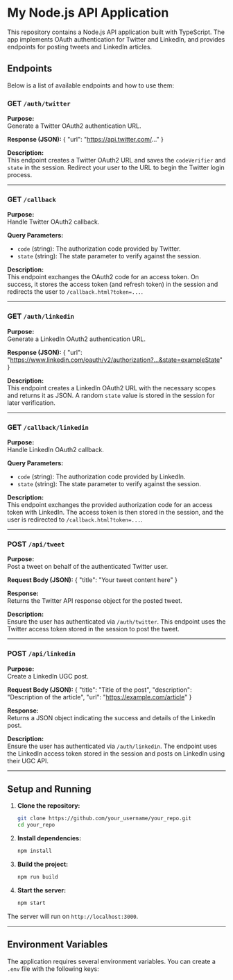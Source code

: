 # My Node.js API Application

This repository contains a Node.js API application built with TypeScript. The app implements OAuth authentication for Twitter and LinkedIn, and provides endpoints for posting tweets and LinkedIn articles.

## Endpoints

Below is a list of available endpoints and how to use them:

### GET `/auth/twitter`

**Purpose:**  
Generate a Twitter OAuth2 authentication URL.

**Response (JSON):**
{
"url": "https://api.twitter.com/..."
}

**Description:**  
This endpoint creates a Twitter OAuth2 URL and saves the `codeVerifier` and `state` in the session. Redirect your user to the URL to begin the Twitter login process.

---

### GET `/callback`

**Purpose:**  
Handle Twitter OAuth2 callback.

**Query Parameters:**
- `code` (string): The authorization code provided by Twitter.
- `state` (string): The state parameter to verify against the session.

**Description:**  
This endpoint exchanges the OAuth2 code for an access token. On success, it stores the access token (and refresh token) in the session and redirects the user to `/callback.html?token=...`.

---

### GET `/auth/linkedin`

**Purpose:**  
Generate a LinkedIn OAuth2 authentication URL.

**Response (JSON):**
{
"url": "https://www.linkedin.com/oauth/v2/authorization?...&state=exampleState"
}


**Description:**  
This endpoint creates a LinkedIn OAuth2 URL with the necessary scopes and returns it as JSON. A random `state` value is stored in the session for later verification.

---

### GET `/callback/linkedin`

**Purpose:**  
Handle LinkedIn OAuth2 callback.

**Query Parameters:**
- `code` (string): The authorization code provided by LinkedIn.
- `state` (string): The state parameter to verify against the session.

**Description:**  
This endpoint exchanges the provided authorization code for an access token with LinkedIn. The access token is then stored in the session, and the user is redirected to `/callback.html?token=...`.

---

### POST `/api/tweet`

**Purpose:**  
Post a tweet on behalf of the authenticated Twitter user.

**Request Body (JSON):**
{
"title": "Your tweet content here"
}

**Response:**  
Returns the Twitter API response object for the posted tweet.

**Description:**  
Ensure the user has authenticated via `/auth/twitter`. This endpoint uses the Twitter access token stored in the session to post the tweet.

---

### POST `/api/linkedin`

**Purpose:**  
Create a LinkedIn UGC post.

**Request Body (JSON):**
{
"title": "Title of the post",
"description": "Description of the article",
"url": "https://example.com/article"
}

**Response:**  
Returns a JSON object indicating the success and details of the LinkedIn post.

**Description:**  
Ensure the user has authenticated via `/auth/linkedin`. The endpoint uses the LinkedIn access token stored in the session and posts on LinkedIn using their UGC API.

---

## Setup and Running

1. **Clone the repository:**

    ```bash
    git clone https://github.com/your_username/your_repo.git
    cd your_repo
    ```

2. **Install dependencies:**

    ```bash
    npm install
    ```

3. **Build the project:**

    ```bash
    npm run build
    ```

4. **Start the server:**

    ```bash
    npm start
    ```

The server will run on `http://localhost:3000`.

---

## Environment Variables

The application requires several environment variables. You can create a `.env` file with the following keys:
